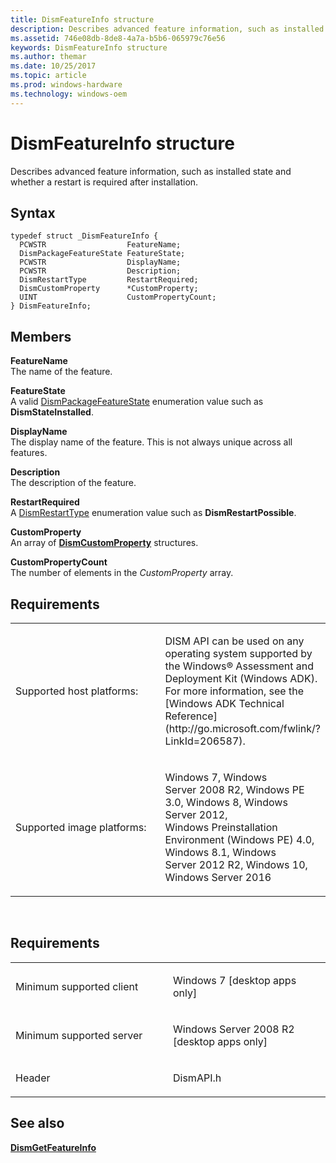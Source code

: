 ```yaml
---
title: DismFeatureInfo structure
description: Describes advanced feature information, such as installed state and whether a restart is required after installation.
ms.assetid: 746e08db-8de8-4a7a-b5b6-065979c76e56
keywords: DismFeatureInfo structure
ms.author: themar
ms.date: 10/25/2017
ms.topic: article
ms.prod: windows-hardware
ms.technology: windows-oem
---
```


# DismFeatureInfo structure


Describes advanced feature information, such as installed state and whether a restart is required after installation.

Syntax
---

```ManagedCPlusPlus
typedef struct _DismFeatureInfo {
  PCWSTR                  FeatureName;
  DismPackageFeatureState FeatureState;
  PCWSTR                  DisplayName;
  PCWSTR                  Description;
  DismRestartType         RestartRequired;
  DismCustomProperty      *CustomProperty;
  UINT                    CustomPropertyCount;
} DismFeatureInfo;
```

Members
----

**FeatureName**  
The name of the feature.

**FeatureState**  
A valid [DismPackageFeatureState](dismpackagefeaturestate-enumeration.md) enumeration value such as **DismStateInstalled**.

**DisplayName**  
The display name of the feature. This is not always unique across all features.

**Description**  
The description of the feature.

**RestartRequired**  
A [DismRestartType](dismrestarttype-enumeration.md) enumeration value such as **DismRestartPossible**.

**CustomProperty**  
An array of [**DismCustomProperty**](dismcustomproperty-structure.md) structures.

**CustomPropertyCount**  
The number of elements in the *CustomProperty* array.

## <span id="Requirements"></span><span id="requirements"></span><span id="REQUIREMENTS"></span>Requirements


<table>
<colgroup>
<col width="50%" />
<col width="50%" />
</colgroup>
<tbody>
<tr class="odd">
<td><p>Supported host platforms:</p></td>
<td><p>DISM API can be used on any operating system supported by the Windows® Assessment and Deployment Kit (Windows ADK). For more information, see the [Windows ADK Technical Reference](http://go.microsoft.com/fwlink/?LinkId=206587).</p></td>
</tr>
<tr class="even">
<td><p>Supported image platforms:</p></td>
<td><p>Windows 7, Windows Server 2008 R2, Windows PE 3.0, Windows 8, Windows Server 2012, Windows Preinstallation Environment (Windows PE) 4.0, Windows 8.1, Windows Server 2012 R2, Windows 10, Windows Server 2016</p></td>
</tr>
</tbody>
</table>

 

Requirements
---------

<table>
<colgroup>
<col width="50%" />
<col width="50%" />
</colgroup>
<tbody>
<tr class="odd">
<td><p>Minimum supported client</p></td>
<td><p>Windows 7 [desktop apps only]</p></td>
</tr>
<tr class="even">
<td><p>Minimum supported server</p></td>
<td><p>Windows Server 2008 R2 [desktop apps only]</p></td>
</tr>
<tr class="odd">
<td><p>Header</p></td>
<td>DismAPI.h</td>
</tr>
</tbody>
</table>

## <span id="see_also"></span>See also


[**DismGetFeatureInfo**](dismgetfeatureinfo-function.md)

 

 




